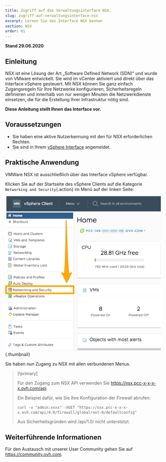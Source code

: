 ```yaml
---
title: Zugriff auf das Verwaltungsinterface NSX.
slug: zugriff-auf-verwaltungsinterface-nsx
excerpt: Lernen Sie das Interface NSX kennen
section: NSX
order: 01
---
```


**Stand 29.06.2020**

## Einleitung

NSX ist eine Lösung der Art „Software Defined Network (SDN)“ und wurde von VMware entwickelt. Sie wird im vCenter aktiviert und direkt über das Interface vSphere gesteuert. Mit NSX können Sie ganz einfach Zugangsregeln für Ihre Netzwerke konfigurieren, Sicherheitsregeln definieren und innerhalb von nur wenigen Minuten die Netzwerkdienste einsetzen, die für die Erstellung Ihrer Infrastruktur nötig sind.

**Diese Anleitung stellt Ihnen das Interface vor.**

## Voraussetzungen

- Sie haben eine aktive Nutzerkennung mit den für NSX erforderlichen Rechten.
- Sie sind in Ihrem [vSphere Interface](../den_vsphere_client_installieren/) angemeldet.

## Praktische Anwendung

VMWare NSX ist ausschließlich über das Interface vSphere verfügbar.

Klicken Sie auf der Startseite des vSphere Clients auf die Kategorie `Networking and Security`{.action} im Menü auf der linken Seite:

![Networking and Security](images/nsx01.png){.thumbnail}

Sie haben nun Zugang zu NSX mit allen verbundenen Menus.


> [!primary]
>
> Für den Zugang zum NSX API verwenden Sie https://nsx.pcc-x-x-x-x.ovh.com/api
>
> Ein Beispiel dafür, wie Sie Ihre Konfiguration der Firewall abrufen: 
>
> ```
> curl -u "admin:xxxx" -XGET "https://nsx.pcc-x-x-x-x.ovh.com/api/4.0/firewall/globalroot-0/defaultconfig"
> ```
>
> Aus Sicherheitsgründen wird /api/1.0/ nicht unterstützt.
> 


## Weiterführende Informationen

Für den Austausch mit unserer User Community gehen Sie auf <https://community.ovh.com>.
